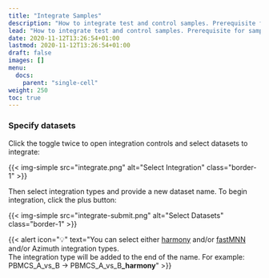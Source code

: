```yaml
---
title: "Integrate Samples"
description: "How to integrate test and control samples. Prerequisite for sample comparison."
lead: "How to integrate test and control samples. Prerequisite for sample comparison."
date: 2020-11-12T13:26:54+01:00
lastmod: 2020-11-12T13:26:54+01:00
draft: false
images: []
menu: 
  docs:
    parent: "single-cell"
weight: 250
toc: true
---
```


### Specify datasets

Click the toggle twice to open integration controls and select datasets to integrate: 

{{< img-simple src="integrate.png" alt="Select Integration" class="border-1" >}}

Then select integration types and provide a new dataset name. To begin integration, click the plus button:

{{< img-simple src="integrate-submit.png" alt="Select Datasets" class="border-1" >}}


{{< alert icon="💡" text="You can select either <a href='https://github.com/immunogenomics/harmony'>harmony</a> and/or <a href='http://bioconductor.org/books/release/OSCA/integrating-datasets.html#performing-mnn-correction'>fastMNN</a> and/or Azimuth integration types.</br>The integration type will be added to the end of the name. For example:</br>PBMCS_A_vs_B → PBMCS_A_vs_B<b>_harmony</b>" >}}


